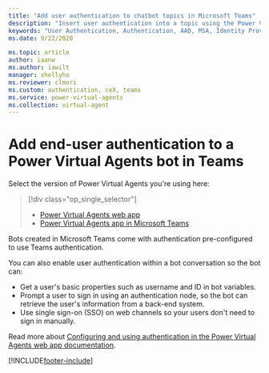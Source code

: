 ```yaml
---
title: "Add user authentication to chatbot topics in Microsoft Teams"
description: "Insert user authentication into a topic using the Power Virtual Agents app in Microsoft Teams to allow your users to sign in directly within a conversation."
keywords: "User Authentication, Authentication, AAD, MSA, Identity Provider, PVA"
ms.date: 9/22/2020

ms.topic: article
author: iaanw
ms.author: iawilt
manager: shellyha
ms.reviewer: clmori
ms.custom: authentication, ceX, teams
ms.service: power-virtual-agents
ms.collection: virtual-agent
---
```


# Add end-user authentication to a Power Virtual Agents bot in Teams

Select the version of Power Virtual Agents you're using here:

> [!div class="op_single_selector"]
>
> - [Power Virtual Agents web app](../advanced-end-user-authentication.md)
> - [Power Virtual Agents app in Microsoft Teams](advanced-end-user-authentication-teams.md)

Bots created in Microsoft Teams come with authentication pre-configured to use Teams authentication.

You can also enable user authentication within a bot conversation so the bot can:

- Get a user's basic properties such as username and ID in bot variables.
- Prompt a user to sign in using an authentication node, so the bot can retrieve the user's information from a back-end system.
- Use single sign-on (SSO) on web channels so your users don't need to sign in manually.

Read more about [Configuring and using authentication in the Power Virtual Agents web app documentation](../advanced-end-user-authentication.md).

[!INCLUDE[footer-include](../includes/footer-banner.md)]
